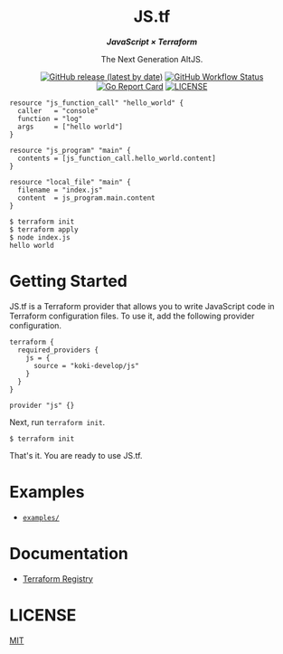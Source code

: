 <h1 align="center">
JS.tf
</h1>

<p align="center">
<b>
<i>
JavaScript × Terraform
</i>
</b>
</p>

<p align="center">
The Next Generation AltJS.
</p>

<p align="center">
<a href="https://github.com/koki-develop/terraform-provider-js/releases/latest"><img src="https://img.shields.io/github/v/release/koki-develop/terraform-provider-js" alt="GitHub release (latest by date)"></a>
<a href="https://github.com/koki-develop/terraform-provider-js/actions/workflows/test.yml"><img src="https://img.shields.io/github/actions/workflow/status/koki-develop/terraform-provider-js/test.yml?logo=github" alt="GitHub Workflow Status"></a>
<a href="https://goreportcard.com/report/github.com/koki-develop/terraform-provider-js"><img src="https://goreportcard.com/badge/github.com/koki-develop/terraform-provider-js" alt="Go Report Card"></a>
<a href="./LICENSE"><img src="https://img.shields.io/github/license/koki-develop/terraform-provider-js" alt="LICENSE"></a>
</p>

```hcl
resource "js_function_call" "hello_world" {
  caller   = "console"
  function = "log"
  args     = ["hello world"]
}

resource "js_program" "main" {
  contents = [js_function_call.hello_world.content]
}

resource "local_file" "main" {
  filename = "index.js"
  content  = js_program.main.content
}
```

```console
$ terraform init
$ terraform apply
$ node index.js
hello world
```

# Getting Started

JS.tf is a Terraform provider that allows you to write JavaScript code in Terraform configuration files.
To use it, add the following provider configuration.

```hcl
terraform {
  required_providers {
    js = {
      source = "koki-develop/js"
    }
  }
}

provider "js" {}
```

Next, run `terraform init`.

```console
$ terraform init
```

That's it. You are ready to use JS.tf.

# Examples

- [`examples/`](./examples)

# Documentation

- [Terraform Registry](https://registry.terraform.io/providers/koki-develop/js/latest/docs)

# LICENSE

[MIT](./LICENSE)
